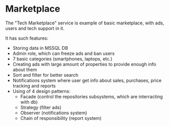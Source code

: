 # Marketplace

The "Tech Marketplace" service is example of basic marketplace, with ads, users and tech support in it.

It has such features:
- Storing data in MSSQL DB
- Admin role, which can freeze ads and ban users
- 7 basic categories (smartphones, laptops, etc.)
- Creating ads with large amount of properties to provide enough info about them
- Sort and filter for better search
- Notifications system where user get info about sales, purchases, price tracking and reports
- Using of 4 design patterns:
    - Facade (control the repositories subsystems, which are interracting with db)
    - Strategy (filter ads)
    - Observer (notifications system)
    - Chain of responsibility (report system)